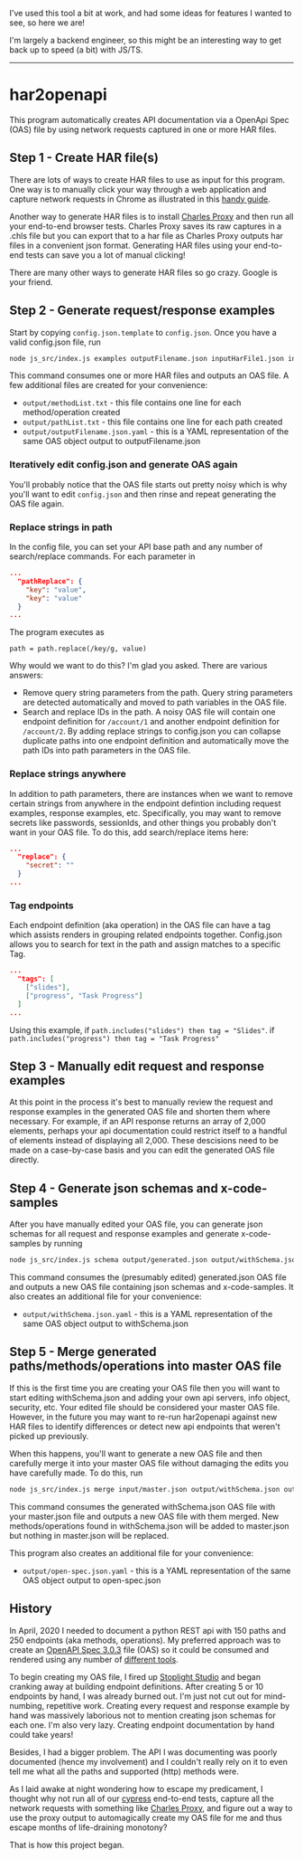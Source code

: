 I've used this tool a bit at work, and had some ideas for features I wanted to see, so here we are!

I'm largely a backend engineer, so this might be an interesting way to get back up to speed (a bit) with JS/TS.

---

# har2openapi

This program automatically creates API documentation via a OpenApi Spec (OAS) file by using network requests captured in 
one or more HAR files.

## Step 1 - Create HAR file(s)
There are lots of ways to create HAR files to use as input for this program. One way is to manually click your way
through a web application and capture network requests in Chrome as illustrated in this [handy guide](https://help.o2.verizonmedia.com/hc/en-us/articles/360000074523-How-to-Save-a-HAR-File-Log-in-Google-Chrome).

Another way to generate HAR files is to install [Charles Proxy](https://www.charlesproxy.com/) and then run all your
end-to-end browser tests. Charles Proxy saves its raw captures in a .chls file but you can export that to a har file as Charles Proxy 
outputs har files in a convenient json format. Generating HAR files using your end-to-end tests can save you a lot of
manual clicking!

There are many other ways to generate HAR files so go crazy. Google is your friend.

## Step 2 - Generate request/response examples
Start by copying `config.json.template` to `config.json`. Once you have a valid config.json file, run
``` bash
node js_src/index.js examples outputFilename.json inputHarFile1.json inputHarFile2.json inputHarFile3.json...
```

This command consumes one or more HAR files and outputs an OAS file. A few additional files are created for your convenience:
* `output/methodList.txt` - this file contains one line for each method/operation created
* `output/pathList.txt` - this file contains one line for each path created
* `output/outputFilename.json.yaml` - this is a YAML representation of the same OAS object output to outputFilename.json

### Iteratively edit config.json and generate OAS again

You'll probably notice that the OAS file starts out pretty noisy which is why you'll want to edit `config.json` and then rinse 
and repeat generating the OAS file again.

### Replace strings in path
In the config file, you can set your API base path and any number of search/replace commands. For each parameter in
```json
...
  "pathReplace": {
    "key": "value",
    "key": "value"
  }
...
```
The program executes as
```
path = path.replace(/key/g, value)
```
Why would we want to do this? I'm glad you asked. There are various answers:

* Remove query string parameters from the path. Query string parameters are detected automatically and moved to path variables in the OAS file.
* Search and replace IDs in the path. A noisy OAS file will contain one endpoint definition for `/account/1` and another endpoint definition
for `/account/2`. By adding replace strings to config.json you can collapse duplicate paths into one endpoint definition
and automatically move the path IDs into path parameters in the OAS file.

### Replace strings anywhere
In addition to path parameters, there are instances when we want to remove certain strings from anywhere in the endpoint defintion
including request examples, response examples, etc. Specifically, you may want to remove secrets like passwords, sessionIds, and other things 
you probably don't want in your OAS file. To do this, add search/replace items here:
```json
...
  "replace": {
    "secret": ""
  }
...
```
### Tag endpoints
Each endpoint definition (aka operation) in the OAS file can have a tag which assists renders in grouping related endpoints
together. Config.json allows you to search for text in the path and assign matches to a specific Tag.

```json
...
  "tags": [
    ["slides"],
    ["progress", "Task Progress"]
  ]
...
```

Using this example, if `path.includes("slides") then tag = "Slides"`. if `path.includes("progress") then tag = "Task Progress"`  

## Step 3 - Manually edit request and response examples
At this point in the process it's best to manually review the request and response examples in the generated OAS file and shorten them where necessary. For
example, if an API response returns an array of 2,000 elements, perhaps your api documentation could restrict itself to a handful of
elements instead of displaying all 2,000. These descisions need to be made on a case-by-case basis and you can 
edit the generated OAS file directly.

## Step 4 - Generate json schemas and x-code-samples
After you have manually edited your OAS file, you can generate json schemas for all request and response examples and generate 
x-code-samples by running
```bash
node js_src/index.js schema output/generated.json output/withSchema.json
```
This command consumes the (presumably edited) generated.json OAS file and outputs a new OAS file containing json schemas and x-code-samples. 
It also creates an additional file for your convenience:
* `output/withSchema.json.yaml` - this is a YAML representation of the same OAS object output to withSchema.json

## Step 5 - Merge generated paths/methods/operations into master OAS file
If this is the first time you are creating your OAS file then you will want to start editing withSchema.json and adding your own
api servers, info object, security, etc. Your edited file should be considered your master OAS file. However, in the future
you may want to re-run har2openapi against new HAR files to identify differences or detect new api endpoints that
weren't picked up previously.

When this happens, you'll want to generate a new OAS file and then carefully merge it into your master OAS file without
damaging the edits you have carefully made. To do this, run

```bash
node js_src/index.js merge input/master.json output/withSchema.json output/openapi-spec.json
```
This command consumes the generated withSchema.json OAS file with your master.json file and outputs a new OAS file with them merged. New methods/operations found
in withSchema.json will be added to master.json but nothing in master.json will be replaced. 

This program also creates an additional file for your convenience:
* `output/open-spec.json.yaml` - this is a YAML representation of the same OAS object output to open-spec.json

## History

In April, 2020 I needed to document a python REST api with 150 paths and 250 endpoints (aka methods, operations). My 
preferred approach was to create an [OpenAPI Spec 3.0.3](https://github.com/OAI/OpenAPI-Specification/blob/master/versions/3.0.3.md) 
file (OAS) so it could be consumed and rendered using any number of [different tools](https://openapi.tools/).

To begin creating my OAS file, I fired up [Stoplight Studio](https://stoplight.io/studio/) and began cranking
away at building endpoint definitions. After creating 5 or 10 endpoints by hand, I was already burned out. I'm just
not cut out for mind-numbing, repetitive work. Creating every request and response example by hand was massively laborious
not to mention creating json schemas for each one. I'm also very lazy. Creating endpoint documentation by hand could take years!

Besides, I had a bigger problem. The API I was documenting was poorly documented (hence my involvement) and I couldn't really rely on
it to even tell me what all the paths and supported (http) methods were. 

As I laid awake at night wondering how to escape my predicament, I thought why not run all of our [cypress](https://cypress.io) end-to-end tests, capture all the network requests with something like 
[Charles Proxy](https://www.charlesproxy.com/), and figure out a way to use the proxy output to automagically create
my OAS file for me and thus escape months of life-draining monotony?

That is how this project began.
